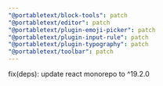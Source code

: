 ```yaml
---
"@portabletext/block-tools": patch
"@portabletext/editor": patch
"@portabletext/plugin-emoji-picker": patch
"@portabletext/plugin-input-rule": patch
"@portabletext/plugin-typography": patch
"@portabletext/toolbar": patch
---
```


fix(deps): update react monorepo to ^19.2.0
